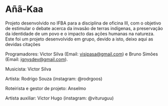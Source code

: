 # Añã-Kaa
Projeto desenvolvido no IFBA para a disciplina de oficina III, com o objetivo de estimular o debate acerca da invasão de terras indígenas, a preservação da identidade de um povo e o impacto das ações humanas na natureza.
Este foi um projeto desenvolvido em grupo, devido a isto, deixo aqui as devidas citações

Programadores: Victor Silva (Email: visipasa@gmail.com) e Bruno Simões (Email: ignysdev@gmail.com).

Musicista: Victor Silva

Artista: Rodrigo Souza (instagram: @rodrgoos)

Roteirista e gestor de projeto: Anselmo

Artista auxiliar: Victor Hugo (instagram: @vituruguu)


